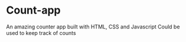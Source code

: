 # Count-app
An amazing counter app built with HTML, CSS and Javascript
Could be used to keep track of counts

